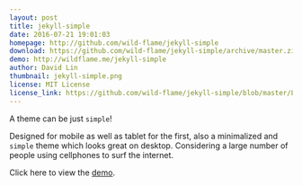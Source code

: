 ```yaml
---
layout: post
title: jekyll-simple
date: 2016-07-21 19:01:03
homepage: http://github.com/wild-flame/jekyll-simple
download: https://github.com/wild-flame/jekyll-simple/archive/master.zip 
demo: http://wildflame.me/jekyll-simple
author: David Lin 
thumbnail: jekyll-simple.png
license: MIT License
license_link: https://github.com/wild-flame/jekyll-simple/blob/master/LICENSE
---
```


A theme can be just `simple`!

Designed for mobile as well as tablet for the first, also a minimalized
and `simple` theme which looks great on desktop. Considering a large
number of people using cellphones to surf the internet.

Click here to view the [demo](http://wildflame.me/jekyll-simple).
